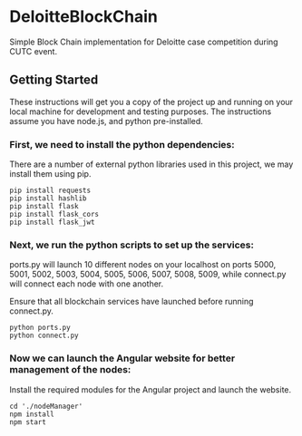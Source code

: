 # DeloitteBlockChain

Simple Block Chain implementation for Deloitte case competition during CUTC event.

## Getting Started

These instructions will get you a copy of the project up and running on your local machine for development and testing purposes. The instructions assume you have node.js, and python pre-installed.

### First, we need to install the python dependencies:

There are a number of external python libraries used in this project, we may install them using pip.

```
pip install requests
pip install hashlib
pip install flask
pip install flask_cors
pip install flask_jwt
```
### Next, we run the python scripts to set up the services:

ports.py will launch 10 different nodes on your localhost on ports 5000, 5001, 5002, 5003, 5004, 5005, 5006, 5007, 5008, 5009, while connect.py will connect each node with one another.

Ensure that all blockchain services have launched before running connect.py.

```
python ports.py
python connect.py
```

### Now we can launch the Angular website for better management of the nodes:

Install the required modules for the Angular project and launch the website.

```
cd './nodeManager'
npm install
npm start
```
